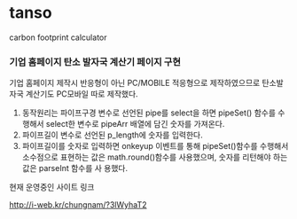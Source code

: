 # tanso
carbon footprint calculator
<h3>기업 홈페이지 탄소 발자국 계산기 페이지 구현</h3>

기업 홈페이지 제작시 반응형이 아닌 PC/MOBILE 적응형으로 제작하였으므로 탄소발자국 계산기도 PC모바일 따로 제작했다.

1. 동작원리는 파이프구경 변수로 선언된 pipe를 select을 하면 pipeSet() 함수를 수행해서 select한 변수로 pipeArr 배열에 담긴 숫자를 가져온다.
2. 파이프길이 변수로 선언된 p_length에 숫자를 입력한다.
3. 파이프길이를 숫자로 입력하면 onkeyup 이벤트를 통해 pipeSet()함수를 수행해서 소수점으로 표현하는 값은 math.round()함수를 사용했으며, 숫자를 리턴해야 하는 값은 parseInt 함수를 사    용했다.

현재 운영중인 사이트 링크

http://i-web.kr/chungnam/?3lWyhaT2
